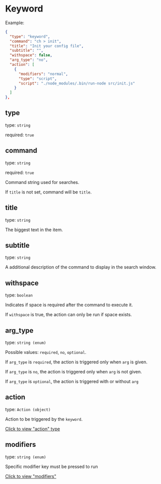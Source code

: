 # Keyword

Example:

```json
{
  "type": "keyword",
  "command": "ch > init",
  "title": "Init your config file",
  "subtitle": "",
  "withspace": false,
  "arg_type": "no",
  "action": [
    {
      "modifiers": "normal",
      "type": "script",
      "script": "./node_modules/.bin/run-node src/init.js"
    }
  ]
},
```

## type

type: `string`

required: `true`

## command

type: `string`

required: `true`

Command string used for searches.

If `title` is not set, command will be `title`.

## title

type: `string`

The biggest text in the item.

## subtitle

type: `string`

A additional description of the command to display in the search window.

## withspace

type: `boolean`

Indicates if space is required after the command to execute it.

If `withspace` is true, the action can only be run if space exists.

## arg_type

type: `string (enum)`

Possible values: `required`, `no`, `optional`.

If `arg_type` is `required`, the action is triggered only when `arg` is given.

If `arg_type` is `no`, the action is triggered only when `arg` is not given.

If `arg_type` is `optional`, the action is triggered with or without `arg`

## action

type: `Action (object)`

Action to be triggered by the `keyword`.

[Click to view "action" type](./documents/action-description.md)

## modifiers

type: `string (enum)`

Specific modifier key must be pressed to run

[Click to view "modifiers"](./documents/modifiers-description.md)